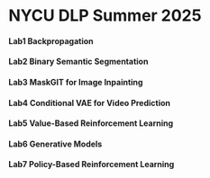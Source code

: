 # NYCU DLP Summer 2025 
#### Lab1 Backpropagation
#### Lab2 Binary Semantic Segmentation
#### Lab3 MaskGIT for Image Inpainting
#### Lab4 Conditional VAE for Video Prediction
#### Lab5 Value-Based Reinforcement Learning
#### Lab6 Generative Models
#### Lab7 Policy-Based Reinforcement Learning
